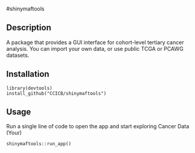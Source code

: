 #shinymaftools

## Description
A package that provides a GUI interface for cohort-level tertiary cancer analysis. 
You can import your own data, or use public TCGA or PCAWG datasets. 


## Installation
```
library(devtools)
install_github("CCICB/shinymaftools")
```

## Usage

Run a single line of code to open the app and start exploring Cancer Data (Your)
```
shinymaftools::run_app()
```
